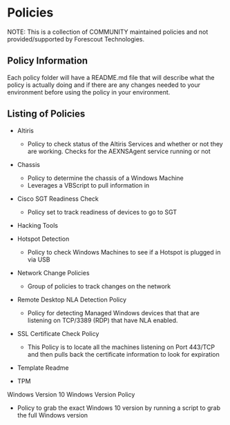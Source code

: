 # Policies

NOTE: This is a collection of COMMUNITY maintained policies and not provided/supported by Forescout Technologies.

## Policy Information

Each policy folder will have a README.md file that will describe what the policy is actually doing and if there are any changes needed to your environment before using the policy in your environment.

## Listing of Policies

- Altiris
  - Policy to check status of the Altiris Services and whether or not they are working. Checks for the AEXNSAgent service running or not

- Chassis
  - Policy to determine the chassis of a Windows Machine
  - Leverages a VBScript to pull information in

- Cisco SGT Readiness Check
  - Policy set to track readiness of devices to go to SGT

- Hacking Tools

- Hotspot Detection
  - Policy to check Windows Machines to see if a Hotspot is plugged in via USB

- Network Change Policies
  - Group of policies to track changes on the network

- Remote Desktop NLA Detection Policy
  - Policy for detecting Managed Windows devices that that are listening on TCP/3389 (RDP) that have NLA enabled.

- SSL Certificate Check Policy
  - This Policy is to locate all the machines listening on Port 443/TCP and then pulls back the certificate information to look for expiration

- Template Readme

- TPM 

Windows Version 10 
 Windows Version Policy
  - Policy to grab the exact Windows 10 version by running a script to grab the full Windows version